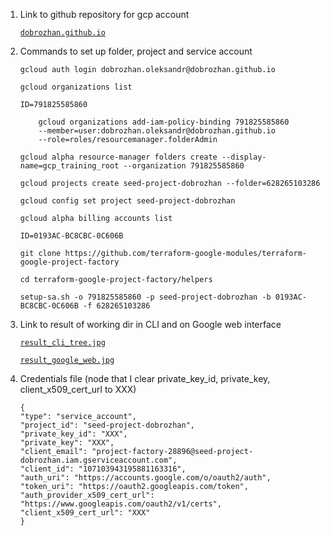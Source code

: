 1. Link to github repository for gcp account

    [```dobrozhan.github.io```](https://github.com/dobrozhan/dobrozhan.github.io)

2. Commands to set up folder, project and service account

    ```gcloud auth login dobrozhan.oleksandr@dobrozhan.github.io```

    ```gcloud organizations list```

    ```ID=791825585860```

    ```
        gcloud organizations add-iam-policy-binding 791825585860 
        --member=user:dobrozhan.oleksandr@dobrozhan.github.io 
        --role=roles/resourcemanager.folderAdmin
    ```
  
    ```gcloud alpha resource-manager folders create --display-name=gcp_training_root --organization 791825585860```

    ```gcloud projects create seed-project-dobrozhan --folder=628265103286```

    ```gcloud config set project seed-project-dobrozhan```

    ```gcloud alpha billing accounts list```

    ```ID=0193AC-BC8CBC-0C606B```

    ```git clone https://github.com/terraform-google-modules/terraform-google-project-factory```

    ```cd terraform-google-project-factory/helpers```

    ```setup-sa.sh -o 791825585860 -p seed-project-dobrozhan -b 0193AC-BC8CBC-0C606B -f 628265103286```

3. Link to result of working dir in CLI and on Google web interface

    [```result_cli_tree.jpg```](https://github.com/dobrozhan/GLBaseCamp2021/blob/main/5_homework_5_GCP/result_cli_tree.jpg)

    [```result_google_web.jpg```](https://github.com/dobrozhan/GLBaseCamp2021/blob/main/5_homework_5_GCP/result_google_web.jpg)

4. Credentials file (node that I clear private_key_id, private_key, client_x509_cert_url to XXX)

    ```
    {
    "type": "service_account",
    "project_id": "seed-project-dobrozhan",
    "private_key_id": "XXX",
    "private_key": "XXX",
    "client_email": "project-factory-28896@seed-project-dobrozhan.iam.gserviceaccount.com",
    "client_id": "107103943195881163316",
    "auth_uri": "https://accounts.google.com/o/oauth2/auth",
    "token_uri": "https://oauth2.googleapis.com/token",
    "auth_provider_x509_cert_url": "https://www.googleapis.com/oauth2/v1/certs",
    "client_x509_cert_url": "XXX"
    }
    ```

